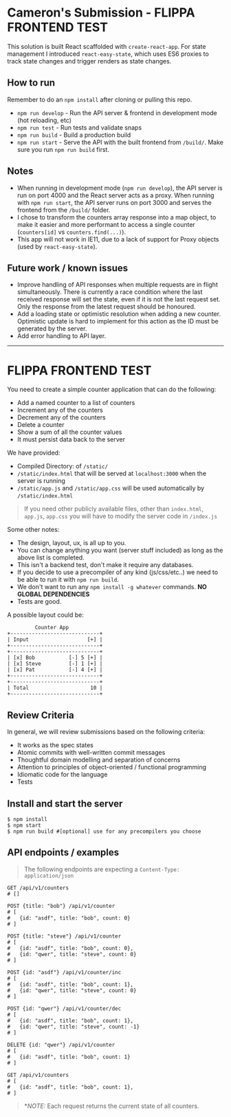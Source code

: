 # Cameron's Submission - FLIPPA FRONTEND TEST
This solution is built React scaffolded with `create-react-app`. For state management I introduced `react-easy-state`, which uses ES6 proxies to track state changes and trigger renders as state changes.

## How to run
Remember to do an `npm install` after cloning or pulling this repo.

- `npm run develop` - Run the API server & frontend in development mode (hot reloading, etc)
- `npm run test`  - Run tests and validate snaps
- `npm run build` - Build a production build
- `npm run start` - Serve the API with the built frontend from `/build/`. Make sure you run `npm run build` first.

## Notes
- When running in development mode (`npm run develop`), the API server is run on port 4000 and the React server acts as a proxy. When running with `npm run start`, the API server runs on port 3000 and serves the frontend from the `/build/` folder.
- I chose to transform the counters array response into a map object, to make it easier and more performant to access a single counter (`counters[id]` vs `counters.find(...)`).
- This app will not work in IE11, due to a lack of support for Proxy objects (used by `react-easy-state`).

## Future work / known issues
- Improve handling of API responses when multiple requests are in flight simultaneously. There is currently a race condition where the last received response will set the state, even if it is not the last request set. Only the response from the latest request should be honoured.
- Add a loading state or optimistic resolution when adding a new counter. Optimistic update is hard to implement for this action as the ID must be generated by the server.
- Add error handling to API layer. 

----

# FLIPPA FRONTEND TEST

You need to create a simple counter application that can do the following:
* Add a named counter to a list of counters
* Increment any of the counters
* Decrement any of the counters
* Delete a counter
* Show a sum of all the counter values
* It must persist data back to the server

We have provided:
* Compiled Directory: of `/static/`
* `/static/index.html` that will be served at `localhost:3000` when the server is running
* `/static/app.js` and `/static/app.css` will be used automatically by `/static/index.html`

> If you need other publicly available files, other than `index.html`, `app.js`, `app.css` you will have to modify the server code in `/index.js`

Some other notes:
* The design, layout, ux, is all up to you.
* You can change anything you want (server stuff included) as long as the above list is completed.
* This isn't a backend test, don't make it require any databases.
* If you decide to use a precompiler of any kind (js/css/etc..) we need to be able to run it with `npm run build`.
* We don't want to run any `npm install -g whatever` commands. **NO GLOBAL DEPENDENCIES**
* Tests are good.

A possible layout could be:
```
         Counter App
+-----------------------------+
| Input                   [+] |
+-----------------------------+
+-----------------------------+
| [x] Bob           [-] 5 [+] |
| [x] Steve         [-] 1 [+] |
| [x] Pat           [-] 4 [+] |
+-----------------------------+
+-----------------------------+
| Total                    10 |
+-----------------------------+
```

## Review Criteria

In general, we will review submissions based on the following criteria:

- It works as the spec states
- Atomic commits with well-written commit messages
- Thoughtful domain modelling and separation of concerns
- Attention to principles of object-oriented / functional programming
- Idiomatic code for the language
- Tests


## Install and start the server

```
$ npm install
$ npm start
$ npm run build #[optional] use for any precompilers you choose
```

## API endpoints / examples

> The following endpoints are expecting a `Content-Type: application/json`

```
GET /api/v1/counters
# []

POST {title: "bob"} /api/v1/counter
# [
#   {id: "asdf", title: "bob", count: 0}
# ]

POST {title: "steve"} /api/v1/counter
# [
#   {id: "asdf", title: "bob", count: 0},
#   {id: "qwer", title: "steve", count: 0}
# ]

POST {id: "asdf"} /api/v1/counter/inc
# [
#   {id: "asdf", title: "bob", count: 1},
#   {id: "qwer", title: "steve", count: 0}
# ]

POST {id: "qwer"} /api/v1/counter/dec
# [
#   {id: "asdf", title: "bob", count: 1},
#   {id: "qwer", title: "steve", count: -1}
# ]

DELETE {id: "qwer"} /api/v1/counter
# [
#   {id: "asdf", title: "bob", count: 1}
# ]

GET /api/v1/counters
# [
#   {id: "asdf", title: "bob", count: 1},
# ]
```

> **NOTE:* Each request returns the current state of all counters.
